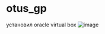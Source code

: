 # otus_gp
установил oracle virtual box
![image](https://github.com/user-attachments/assets/59194263-5d7c-42b0-8308-78d22b01a3e2)
